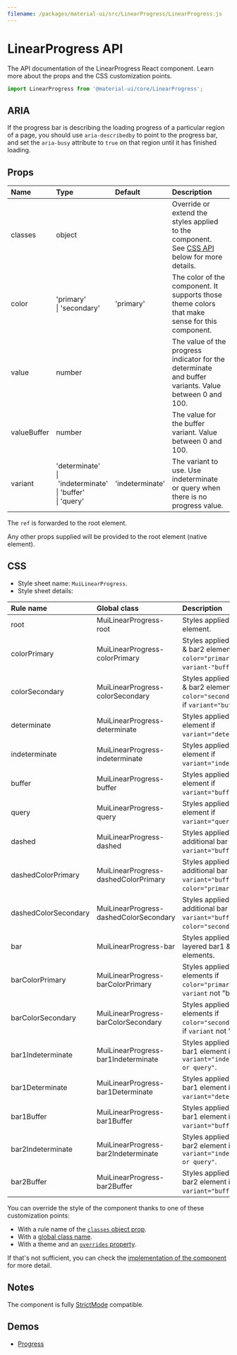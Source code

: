 ```yaml
---
filename: /packages/material-ui/src/LinearProgress/LinearProgress.js
---
```


<!--- This documentation is automatically generated, do not try to edit it. -->

# LinearProgress API

<p class="description">The API documentation of the LinearProgress React component. Learn more about the props and the CSS customization points.</p>

```js
import LinearProgress from '@material-ui/core/LinearProgress';
```

## ARIA

If the progress bar is describing the loading progress of a particular region of a page,
you should use `aria-describedby` to point to the progress bar, and set the `aria-busy`
attribute to `true` on that region until it has finished loading.

## Props

| Name | Type | Default | Description |
|:-----|:-----|:--------|:------------|
| <span class="prop-name">classes</span> | <span class="prop-type">object</span> |  | Override or extend the styles applied to the component. See [CSS API](#css) below for more details. |
| <span class="prop-name">color</span> | <span class="prop-type">'primary'<br>&#124;&nbsp;'secondary'</span> | <span class="prop-default">'primary'</span> | The color of the component. It supports those theme colors that make sense for this component. |
| <span class="prop-name">value</span> | <span class="prop-type">number</span> |  | The value of the progress indicator for the determinate and buffer variants. Value between 0 and 100. |
| <span class="prop-name">valueBuffer</span> | <span class="prop-type">number</span> |  | The value for the buffer variant. Value between 0 and 100. |
| <span class="prop-name">variant</span> | <span class="prop-type">'determinate'<br>&#124;&nbsp;'indeterminate'<br>&#124;&nbsp;'buffer'<br>&#124;&nbsp;'query'</span> | <span class="prop-default">'indeterminate'</span> | The variant to use. Use indeterminate or query when there is no progress value. |

The `ref` is forwarded to the root element.

Any other props supplied will be provided to the root element (native element).

## CSS

- Style sheet name: `MuiLinearProgress`.
- Style sheet details:

| Rule name | Global class | Description |
|:-----|:-------------|:------------|
| <span class="prop-name">root</span> | <span class="prop-name">MuiLinearProgress-root</span> | Styles applied to the root element.
| <span class="prop-name">colorPrimary</span> | <span class="prop-name">MuiLinearProgress-colorPrimary</span> | Styles applied to the root & bar2 element if `color="primary"`; bar2 if `variant-"buffer"`.
| <span class="prop-name">colorSecondary</span> | <span class="prop-name">MuiLinearProgress-colorSecondary</span> | Styles applied to the root & bar2 elements if `color="secondary"`; bar2 if `variant="buffer"`.
| <span class="prop-name">determinate</span> | <span class="prop-name">MuiLinearProgress-determinate</span> | Styles applied to the root element if `variant="determinate"`.
| <span class="prop-name">indeterminate</span> | <span class="prop-name">MuiLinearProgress-indeterminate</span> | Styles applied to the root element if `variant="indeterminate"`.
| <span class="prop-name">buffer</span> | <span class="prop-name">MuiLinearProgress-buffer</span> | Styles applied to the root element if `variant="buffer"`.
| <span class="prop-name">query</span> | <span class="prop-name">MuiLinearProgress-query</span> | Styles applied to the root element if `variant="query"`.
| <span class="prop-name">dashed</span> | <span class="prop-name">MuiLinearProgress-dashed</span> | Styles applied to the additional bar element if `variant="buffer"`.
| <span class="prop-name">dashedColorPrimary</span> | <span class="prop-name">MuiLinearProgress-dashedColorPrimary</span> | Styles applied to the additional bar element if `variant="buffer"` & `color="primary"`.
| <span class="prop-name">dashedColorSecondary</span> | <span class="prop-name">MuiLinearProgress-dashedColorSecondary</span> | Styles applied to the additional bar element if `variant="buffer"` & `color="secondary"`.
| <span class="prop-name">bar</span> | <span class="prop-name">MuiLinearProgress-bar</span> | Styles applied to the layered bar1 & bar2 elements.
| <span class="prop-name">barColorPrimary</span> | <span class="prop-name">MuiLinearProgress-barColorPrimary</span> | Styles applied to the bar elements if `color="primary"`; bar2 if `variant` not "buffer".
| <span class="prop-name">barColorSecondary</span> | <span class="prop-name">MuiLinearProgress-barColorSecondary</span> | Styles applied to the bar elements if `color="secondary"`; bar2 if `variant` not "buffer".
| <span class="prop-name">bar1Indeterminate</span> | <span class="prop-name">MuiLinearProgress-bar1Indeterminate</span> | Styles applied to the bar1 element if `variant="indeterminate or query"`.
| <span class="prop-name">bar1Determinate</span> | <span class="prop-name">MuiLinearProgress-bar1Determinate</span> | Styles applied to the bar1 element if `variant="determinate"`.
| <span class="prop-name">bar1Buffer</span> | <span class="prop-name">MuiLinearProgress-bar1Buffer</span> | Styles applied to the bar1 element if `variant="buffer"`.
| <span class="prop-name">bar2Indeterminate</span> | <span class="prop-name">MuiLinearProgress-bar2Indeterminate</span> | Styles applied to the bar2 element if `variant="indeterminate or query"`.
| <span class="prop-name">bar2Buffer</span> | <span class="prop-name">MuiLinearProgress-bar2Buffer</span> | Styles applied to the bar2 element if `variant="buffer"`.

You can override the style of the component thanks to one of these customization points:

- With a rule name of the [`classes` object prop](/customization/components/#overriding-styles-with-classes).
- With a [global class name](/customization/components/#overriding-styles-with-global-class-names).
- With a theme and an [`overrides` property](/customization/globals/#css).

If that's not sufficient, you can check the [implementation of the component](https://github.com/mui-org/material-ui/blob/master/packages/material-ui/src/LinearProgress/LinearProgress.js) for more detail.

## Notes

The component is fully [StrictMode](https://reactjs.org/docs/strict-mode.html) compatible.

## Demos

- [Progress](/components/progress/)

